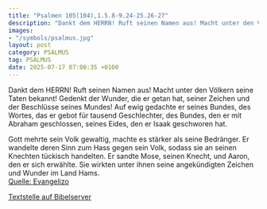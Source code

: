 ```yaml
---
title: "Psalmen 105(104),1.5.8-9.24-25.26-27"
description: "Dankt dem HERRN! Ruft seinen Namen aus! Macht unter den Völkern seine Taten bekannt! Gedenkt der Wunder, die er getan hat, seiner Zeichen und der Beschlüsse seines Mundes! Auf ewig gedachte er seines Bundes, des Wortes, das er gebot für tausend Geschlechter, des Bundes, den er mi...."
images:
- "/symbols/psalmus.jpg"
layout: post
category: PSALMUS
tag: PSALMUS
date: 2025-07-17 07:00:35 +0100
---
```

Dankt dem HERRN! Ruft seinen Namen aus! Macht unter den Völkern seine Taten bekannt!
Gedenkt der Wunder, die er getan hat, seiner Zeichen und der Beschlüsse seines Mundes!
Auf ewig gedachte er seines Bundes, des Wortes, das er gebot für tausend Geschlechter,
des Bundes, den er mit Abraham geschlossen, seines Eides, den er Isaak geschworen hat.<!--more-->

Gott mehrte sein Volk gewaltig, machte es stärker als seine Bedränger.
Er wandelte deren Sinn zum Hass gegen sein Volk, sodass sie an seinen Knechten tückisch handelten.
Er sandte Mose, seinen Knecht, und Aaron, den er sich erwählte.
Sie wirkten unter ihnen seine angekündigten Zeichen und Wunder im Land Hams.<br>
[Quelle: Evangelizo](https://evangeliumtagfuertag.org/DE/gospel)

[Textstelle auf Bibelserver](https://www.bibleserver.com/EU/ps105(104),1.5.8-9.24-25.26-27)
